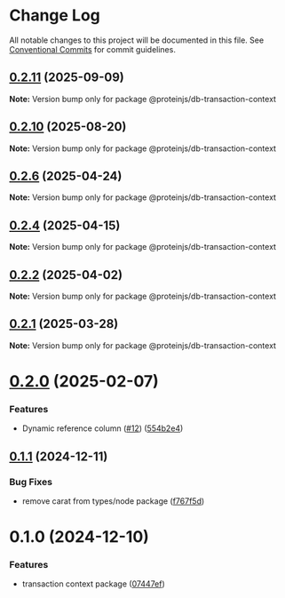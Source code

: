 # Change Log

All notable changes to this project will be documented in this file.
See [Conventional Commits](https://conventionalcommits.org) for commit guidelines.

## [0.2.11](https://github.com/proteinjs/db/compare/@proteinjs/db-transaction-context@0.2.10...@proteinjs/db-transaction-context@0.2.11) (2025-09-09)

**Note:** Version bump only for package @proteinjs/db-transaction-context





## [0.2.10](https://github.com/proteinjs/db/compare/@proteinjs/db-transaction-context@0.2.9...@proteinjs/db-transaction-context@0.2.10) (2025-08-20)

**Note:** Version bump only for package @proteinjs/db-transaction-context





## [0.2.6](https://github.com/proteinjs/db/compare/@proteinjs/db-transaction-context@0.2.5...@proteinjs/db-transaction-context@0.2.6) (2025-04-24)

**Note:** Version bump only for package @proteinjs/db-transaction-context





## [0.2.4](https://github.com/proteinjs/db/compare/@proteinjs/db-transaction-context@0.2.3...@proteinjs/db-transaction-context@0.2.4) (2025-04-15)

**Note:** Version bump only for package @proteinjs/db-transaction-context





## [0.2.2](https://github.com/proteinjs/db/compare/@proteinjs/db-transaction-context@0.2.1...@proteinjs/db-transaction-context@0.2.2) (2025-04-02)

**Note:** Version bump only for package @proteinjs/db-transaction-context





## [0.2.1](https://github.com/proteinjs/db/compare/@proteinjs/db-transaction-context@0.2.0...@proteinjs/db-transaction-context@0.2.1) (2025-03-28)

**Note:** Version bump only for package @proteinjs/db-transaction-context





# [0.2.0](https://github.com/proteinjs/db/compare/@proteinjs/db-transaction-context@0.1.1...@proteinjs/db-transaction-context@0.2.0) (2025-02-07)


### Features

* Dynamic reference column ([#12](https://github.com/proteinjs/db/issues/12)) ([554b2e4](https://github.com/proteinjs/db/commit/554b2e4159f1d692d2ae976461c60f88639ecf22))





## [0.1.1](https://github.com/proteinjs/db/compare/@proteinjs/db-transaction-context@0.1.0...@proteinjs/db-transaction-context@0.1.1) (2024-12-11)


### Bug Fixes

* remove carat from types/node package ([f767f5d](https://github.com/proteinjs/db/commit/f767f5d9de129c7db02f83f8075d5490af954111))





# 0.1.0 (2024-12-10)


### Features

* transaction context package ([07447ef](https://github.com/proteinjs/db/commit/07447ef706524bb2068c28505dc6ce06ad14c90d))
